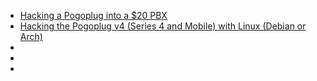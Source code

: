 
* [Hacking a Pogoplug into a $20 PBX](https://hackaday.com/2014/09/15/hacking-a-pogoplug-into-a-20-pbx/)
* [Hacking the Pogoplug v4 (Series 4 and Mobile) with Linux (Debian or Arch)](http://blog.qnology.com/2014/07/hacking-pogoplug-v4-series-4-and-mobile.html)
* []()
* []()
* []()
